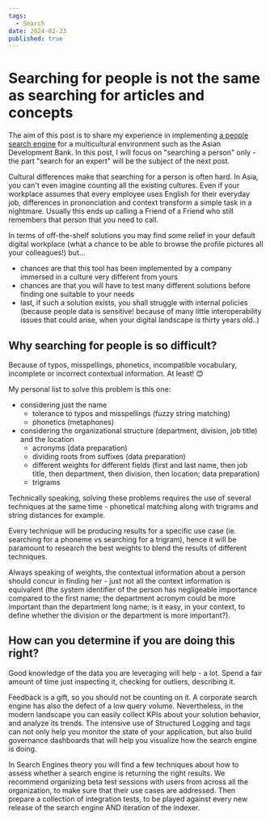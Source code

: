 ```yaml
---
tags:
  - Search
date: 2024-02-23
published: true
---
```


# Searching for people is not the same as searching for articles and concepts

The aim of this post is to share my experience in implementing [a people search engine](https://www.youtube.com/watch?v=pgWgT89l-e8&pp=ygUtcGVvcGxlIGZpbmRlciBoYWNrYXRvbiBhc2lhbiBkZXZlbG9wbWVudCBiYW5r) for a multicultural environment such as the Asian Development Bank. In this post, I will focus on "searching a person" only - the part "search for an expert" will be the subject of the next post.

Cultural differences make that searching for a person is often hard. In Asia, you can't even imagine counting all the existing cultures. Even if your workplace assumes that every employee uses English for their everyday job, differences in prononciation and context transform a simple task in a nightmare. Usually this ends up calling a Friend of a Friend who still remembers that person that you need to call.

In terms of off-the-shelf solutions you may find some relief in your default digital workplace (what a chance to be able to browse the profile pictures all your colleagues!) but…

- chances are that this tool has been implemented by a company immersed in a culture very different from yours
- chances are that you will have to test many different solutions before finding one suitable to your needs
- last, if such a solution exists, you shall struggle with internal policies (because people data is sensitive! because of many little interoperability issues that could arise, when your digital landscape is thirty years old..)

## Why searching for people is so difficult?

Because of typos, misspellings, phonetics, incompatible vocabulary, incomplete or incorrect contextual information. At least! 😊

My personal list to solve this problem is this one:

- considering just the name
    - tolerance to typos and misspellings (fuzzy string matching)
    - phonetics (metaphones)
- considering the organizational structure (department, division, job title) and the location
    - acronyms (data preparation)
    - dividing roots from suffixes (data preparation)
    - different weights for different fields (first and last name, then job title, then department, then division, then location; data preparation)
    - trigrams

Technically speaking, solving these problems requires the use of several techniques at the same time - phonetical matching along with trigrams and string distances for example.

Every technique will be producing results for a specific use case (ie. searching for a phoneme vs searching for a trigram), hence it will be paramount to research the best weights to blend the results of different techniques.

Always speaking of weights, the contextual information about a person should concur in finding her - just not all the context information is equivalent (the system identifier of the person has negligeable importance compared to the first name; the department acronym could be more important than the department long name; is it easy, in your context, to define whether the division or the department is more important?).

## How can you determine if you are doing this right?

Good knowledge of the data you are leveraging will help - a lot. Spend a fair amount of time just inspecting it, checking for outliers, describing it.

Feedback is a gift, so you should not be counting on it. A corporate search engine has also the defect of a low query volume. Nevertheless, in the modern landscape you can easily collect KPIs about your solution behavior, and analyze its trends. The intensive use of Structured Logging and tags can not only help you monitor the state of your application, but also build governance dashboards that will help you visualize how the search engine is doing.

 In Search Engines theory you will find a few techniques about how to assess whether a search engine is returning the right results. We recommend organizing beta test sessions with users from across all the organization, to make sure that their use cases are addressed. Then prepare a collection of integration tests, to be played against every new release of the search engine AND iteration of the indexer.
